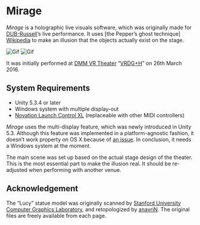 Mirage
======

*Mirage* is a holographic live visuals software, which was originally made for
[DUB-Russell][DR]’s live performance. It uses [the Pepper’s ghost technique]
[Wikipedia] to make an illusion that the objects actually exist on the stage.

![Gif][Gif1] ![Gif][Gif2]

It was initially performed at [DMM VR Theater][DMM] “[VRDG+H][VRDG]” on 26th
March 2016.

System Requirements
-------------------

- Unity 5.3.4 or later
- Windows system with multiple display-out
- [Novation Launch Control XL][Novation] (replaceable with other MIDI
  controllers)

*Mirage* uses the multi-display feature, which was newly introduced in Unity
5.3. Although this feature was implemented in a platform-agnostic fashion, it
doesn’t work property on OS X because of [an issue][Issue]. In conclusion, it
needs a Windows system at the moment.

The main scene was set up based on the actual stage design of the theater. This
is the most essential part to make the illusion real. It should be re-adjusted
when performing with another venue.

Acknowledgement
---------------

The “Lucy” statue model was originally scanned by [Stanford University Computer
Graphics Laboratory][Stanford], and retopologized by [anavriN][AnavriN]. The
original files are freely available from each page.

[DR]: http://dubrussell.com
[Wikipedia]: https://en.wikipedia.org/wiki/Pepper%27s_ghost
[Gif1]: http://49.media.tumblr.com/13c6797008e2dc0e08c14ea7650a6d8b/tumblr_o44krsnvkn1qio469o1_320.gif
[Gif2]: http://45.media.tumblr.com/a627871cc513d124bd700000229bfdf3/tumblr_o4jutbvM351qio469o1_320.gif
[DMM]: http://www.dmm.com/theater/en
[VRDG]: http://brdg.tokyo
[Novation]: https://global.novationmusic.com/launch/launch-control-xl
[Issue]: https://issuetracker.unity3d.com/issues/multi-display-feature-doesnt-work-on-os-x
[Stanford]: http://graphics.stanford.edu/data/3Dscanrep/
[AnavriN]: https://www.cgtrader.com/free-3d-models/character-people/fantasy/lucy-a-christian-angel-statue
